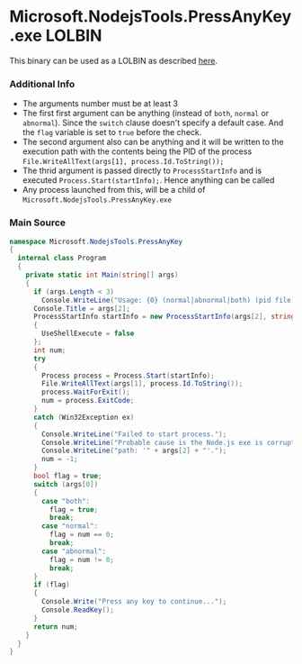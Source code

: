 # Microsoft.NodejsTools.PressAnyKey.exe LOLBIN

This binary can be used as a LOLBIN as described [here](https://lolbas-project.github.io/lolbas/OtherMSBinaries/Microsoft.NodejsTools.PressAnyKey/).

### Additional Info

- The arguments number must be at least 3
- The first first argument can be anything (instead of `both`, `normal` or `abnormal`). Since the `switch` clause doesn't specify a default case. And the `flag` variable is set to `true` before the check.
- The second argument also can be anything and it will be written to the execution path with the contents being the PID of the process `File.WriteAllText(args[1], process.Id.ToString());`
- The thrid argument is passed directly to `ProcessStartInfo` and is executed `Process.Start(startInfo);`. Hence anything can be called
- Any process launched from this, will be a child of `Microsoft.NodejsTools.PressAnyKey.exe`

### Main Source

```c#
namespace Microsoft.NodejsTools.PressAnyKey
{
  internal class Program
  {
    private static int Main(string[] args)
    {
      if (args.Length < 3)
        Console.WriteLine("Usage: {0} (normal|abnormal|both) (pid file) (path to exe) [args]", (object) Assembly.GetExecutingAssembly().GetName().Name);
      Console.Title = args[2];
      ProcessStartInfo startInfo = new ProcessStartInfo(args[2], string.Join(" ", ((IEnumerable<string>) args).Skip<string>(3).Select<string, string>((Func<string, string>) (arg => ProcessOutput.QuoteSingleArgument(arg)))))
      {
        UseShellExecute = false
      };
      int num;
      try
      {
        Process process = Process.Start(startInfo);
        File.WriteAllText(args[1], process.Id.ToString());
        process.WaitForExit();
        num = process.ExitCode;
      }
      catch (Win32Exception ex)
      {
        Console.WriteLine("Failed to start process.");
        Console.WriteLine("Probable cause is the Node.js exe is corrupt, please re-install.");
        Console.WriteLine("path: '" + args[2] + "'.");
        num = -1;
      }
      bool flag = true;
      switch (args[0])
      {
        case "both":
          flag = true;
          break;
        case "normal":
          flag = num == 0;
          break;
        case "abnormal":
          flag = num != 0;
          break;
      }
      if (flag)
      {
        Console.Write("Press any key to continue...");
        Console.ReadKey();
      }
      return num;
    }
  }
}
```
